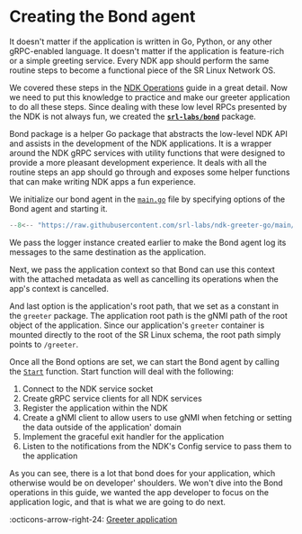 # Creating the Bond agent

It doesn't matter if the application is written in Go, Python, or any other gRPC-enabled language. It doesn't matter if the application is feature-rich or a simple greeting service. Every NDK app should perform the same routine steps to become a functional piece of the SR Linux Network OS.

We covered these steps in the [NDK Operations](../../../operations.md) guide in a great detail. Now we need to put this knowledge to practice and make our greeter application to do all these steps. Since dealing with these low level RPCs presented by the NDK is not always fun, we created the [**`srl-labs/bond`**][bond-repo] package.

Bond package is a helper Go package that abstracts the low-level NDK API and assists in the development of the NDK applications. It is a wrapper around the NDK gRPC services with utility functions that were designed to provide a more pleasant development experience. It deals with all the routine steps an app should go through and exposes some helper functions that can make writing NDK apps a fun experience.

We initialize our bond agent in the [`main.go`][main-go] file by specifying options of the Bond agent and starting it.

```{.go .code-scroll-lg}
--8<-- "https://raw.githubusercontent.com/srl-labs/ndk-greeter-go/main/main.go:main-init-bond-agent"
```

We pass the logger instance created earlier to make the Bond agent log its messages to the same destination as the application.

Next, we pass the application context so that Bond can use this context with the attached metadata as well as cancelling its operations when the app's context is cancelled.

And last option is the application's root path, that we set as a constant in the `greeter` package. The application root path is the gNMI path of the root object of the application. Since our application's `greeter` container is mounted directly to the root of the SR Linux schema, the root path simply points to `/greeter`.

Once all the Bond options are set, we can start the Bond agent by calling the [`Start`][bond-pkg-start-fn] function. Start function will deal with the following:

1. Connect to the NDK service socket
2. Create gRPC service clients for all NDK services
3. Register the application within the NDK
4. Create a gNMI client to allow users to use gNMI when fetching or setting the data outside of the application' domain
5. Implement the graceful exit handler for the application
6. Listen to the notifications from the NDK's Config service to pass them to the application

As you can see, there is a lot that bond does for your application, which otherwise would be on developer' shoulders. We won't dive into the Bond operations in this guide, we wanted the app developer to focus on the application logic, and that is what we are going to do next.

:octicons-arrow-right-24: [Greeter application](app.md)

[bond-repo]: https://github.com/srl-labs/bond
[main-go]: https://github.com/srl-labs/ndk-greeter-go/blob/main/main.go
[bond-pkg-start-fn]: https://pkg.go.dev/github.com/srl-labs/bond#Agent.Start
